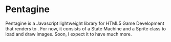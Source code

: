 Pentagine
=========

Pentagine is a Javascript lightweight library for HTML5 Game Development that renders to <canvas>. For now, it consists of a State Machine and a Sprite class to load and draw images. Soon, I expect it to have much more.